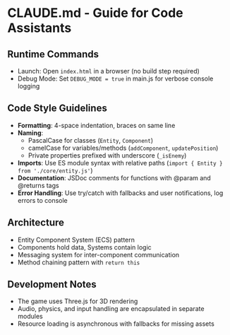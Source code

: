 # CLAUDE.md - Guide for Code Assistants

## Runtime Commands
- Launch: Open `index.html` in a browser (no build step required)
- Debug Mode: Set `DEBUG_MODE = true` in main.js for verbose console logging

## Code Style Guidelines
- **Formatting**: 4-space indentation, braces on same line
- **Naming**: 
  - PascalCase for classes (`Entity`, `Component`)
  - camelCase for variables/methods (`addComponent`, `updatePosition`)
  - Private properties prefixed with underscore (`_isEnemy`)
- **Imports**: Use ES module syntax with relative paths (`import { Entity } from './core/entity.js'`)
- **Documentation**: JSDoc comments for functions with @param and @returns tags
- **Error Handling**: Use try/catch with fallbacks and user notifications, log errors to console

## Architecture
- Entity Component System (ECS) pattern
- Components hold data, Systems contain logic
- Messaging system for inter-component communication
- Method chaining pattern with `return this`

## Development Notes
- The game uses Three.js for 3D rendering
- Audio, physics, and input handling are encapsulated in separate modules
- Resource loading is asynchronous with fallbacks for missing assets